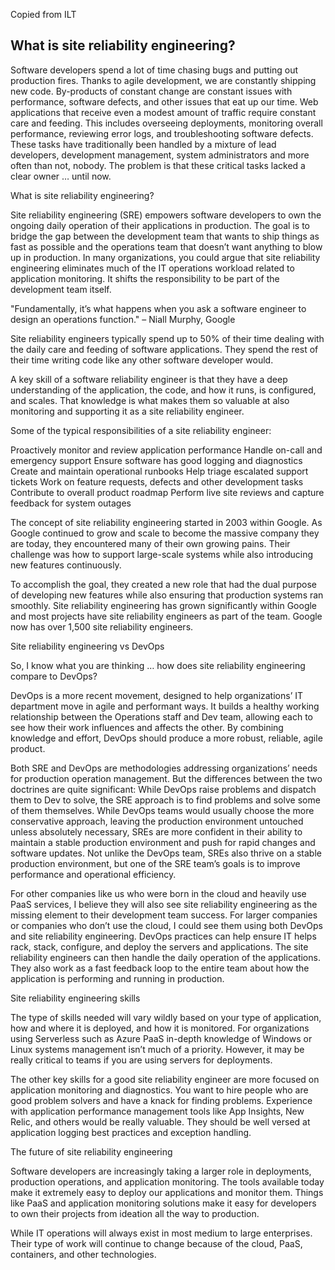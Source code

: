 Copied from ILT

## What is site reliability engineering?

Software developers spend a lot of time chasing bugs and putting out production fires. Thanks to agile development, we are constantly shipping new code. By-products of constant change are constant issues with performance, software defects, and other issues that eat up our time. Web applications that receive even a modest amount of traffic require constant care and feeding. This includes overseeing deployments, monitoring overall performance, reviewing error logs, and troubleshooting software defects. These tasks have traditionally been handled by a mixture of lead developers, development management, system administrators and more often than not, nobody. The problem is that these critical tasks lacked a clear owner … until now.

What is site reliability engineering?

Site reliability engineering (SRE) empowers software developers to own the ongoing daily operation of their applications in production. The goal is to bridge the gap between the development team that wants to ship things as fast as possible and the operations team that doesn’t want anything to blow up in production. In many organizations, you could argue that site reliability engineering eliminates much of the IT operations workload related to application monitoring. It shifts the responsibility to be part of the development team itself.

"Fundamentally, it’s what happens when you ask a software engineer to design an operations function." – Niall Murphy, Google

Site reliability engineers typically spend up to 50% of their time dealing with the daily care and feeding of software applications. They spend the rest of their time writing code like any other software developer would.

A key skill of a software reliability engineer is that they have a deep understanding of the application, the code, and how it runs, is configured, and scales. That knowledge is what makes them so valuable at also monitoring and supporting it as a site reliability engineer.

Some of the typical responsibilities of a site reliability engineer:

Proactively monitor and review application performance
Handle on-call and emergency support
Ensure software has good logging and diagnostics
Create and maintain operational runbooks
Help triage escalated support tickets
Work on feature requests, defects and other development tasks
Contribute to overall product roadmap
Perform live site reviews and capture feedback for system outages

The concept of site reliability engineering started in 2003 within Google. As Google continued to grow and scale to become the massive company they are today, they encountered many of their own growing pains. Their challenge was how to support large-scale systems while also introducing new features continuously.

To accomplish the goal, they created a new role that had the dual purpose of developing new features while also ensuring that production systems ran smoothly. Site reliability engineering has grown significantly within Google and most projects have site reliability engineers as part of the team. Google now has over 1,500 site reliability engineers.

Site reliability engineering vs DevOps

So, I know what you are thinking … how does site reliability engineering compare to DevOps?

DevOps is a more recent movement, designed to help organizations’ IT department move in agile and performant ways. It builds a healthy working relationship between the Operations staff and Dev team, allowing each to see how their work influences and affects the other. By combining knowledge and effort, DevOps should produce a more robust, reliable, agile product.

Both SRE and DevOps are methodologies addressing organizations’ needs for production operation management. But the differences between the two doctrines are quite significant: While DevOps raise problems and dispatch them to Dev to solve, the SRE approach is to find problems and solve some of them themselves. While DevOps teams would usually choose the more conservative approach, leaving the production environment untouched unless absolutely necessary, SREs are more confident in their ability to maintain a stable production environment and push for rapid changes and software updates. Not unlike the DevOps team, SREs also thrive on a stable production environment, but one of the SRE team’s goals is to improve performance and operational efficiency.

For other companies like us who were born in the cloud and heavily use PaaS services, I believe they will also see site reliability engineering as the missing element to their development team success. For larger companies or companies who don’t use the cloud, I could see them using both DevOps and site reliability engineering. DevOps practices can help ensure IT helps rack, stack, configure, and deploy the servers and applications. The site reliability engineers can then handle the daily operation of the applications. They also work as a fast feedback loop to the entire team about how the application is performing and running in production.

Site reliability engineering skills

The type of skills needed will vary wildly based on your type of application, how and where it is deployed, and how it is monitored. For organizations using Serverless such as Azure PaaS in-depth knowledge of Windows or Linux systems management isn’t much of a priority. However, it may be really critical to teams if you are using servers for deployments.

The other key skills for a good site reliability engineer are more focused on application monitoring and diagnostics. You want to hire people who are good problem solvers and have a knack for finding problems. Experience with application performance management tools like App Insights, New Relic, and others would be really valuable. They should be well versed at application logging best practices and exception handling.

The future of site reliability engineering

Software developers are increasingly taking a larger role in deployments, production operations, and application monitoring. The tools available today make it extremely easy to deploy our applications and monitor them. Things like PaaS and application monitoring solutions make it easy for developers to own their projects from ideation all the way to production.

While IT operations will always exist in most medium to large enterprises. Their type of work will continue to change because of the cloud, PaaS, containers, and other technologies.
